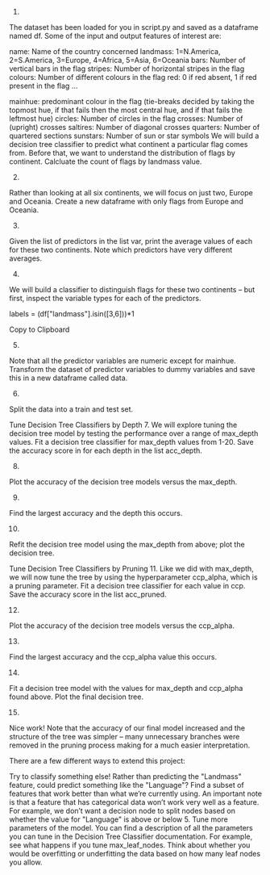 1.
The dataset has been loaded for you in script.py and saved as a dataframe named df. Some of the input and output features of interest are:

name: Name of the country concerned
landmass: 1=N.America, 2=S.America, 3=Europe, 4=Africa, 5=Asia, 6=Oceania
bars: Number of vertical bars in the flag
stripes: Number of horizontal stripes in the flag
colours: Number of different colours in the flag
red: 0 if red absent, 1 if red present in the flag
…

mainhue: predominant colour in the flag (tie-breaks decided by taking the topmost hue, if that fails then the most central hue, and if that fails the leftmost hue)
circles: Number of circles in the flag
crosses: Number of (upright) crosses
saltires: Number of diagonal crosses
quarters: Number of quartered sections
sunstars: Number of sun or star symbols
We will build a decision tree classifier to predict what continent a particular flag comes from. Before that, we want to understand the distribution of flags by continent. Calcluate the count of flags by landmass value.

2.
Rather than looking at all six continents, we will focus on just two, Europe and Oceania. Create a new dataframe with only flags from Europe and Oceania.

3.
Given the list of predictors in the list var, print the average values of each for these two continents. Note which predictors have very different averages.

4.
We will build a classifier to distinguish flags for these two continents – but first, inspect the variable types for each of the predictors.

labels = (df["landmass"].isin([3,6]))*1

Copy to Clipboard

5.
Note that all the predictor variables are numeric except for mainhue. Transform the dataset of predictor variables to dummy variables and save this in a new dataframe called data.

6.
Split the data into a train and test set.

Tune Decision Tree Classifiers by Depth
7.
We will explore tuning the decision tree model by testing the performance over a range of max_depth values. Fit a decision tree classifier for max_depth values from 1-20. Save the accuracy score in for each depth in the list acc_depth.

8.
Plot the accuracy of the decision tree models versus the max_depth.

9.
Find the largest accuracy and the depth this occurs.

10.
Refit the decision tree model using the max_depth from above; plot the decision tree.

Tune Decision Tree Classifiers by Pruning
11.
Like we did with max_depth, we will now tune the tree by using the hyperparameter ccp_alpha, which is a pruning parameter. Fit a decision tree classifier for each value in ccp. Save the accuracy score in the list acc_pruned.

12.
Plot the accuracy of the decision tree models versus the ccp_alpha.

13.
Find the largest accuracy and the ccp_alpha value this occurs.

14.
Fit a decision tree model with the values for max_depth and ccp_alpha found above. Plot the final decision tree.

15.
Nice work! Note that the accuracy of our final model increased and the structure of the tree was simpler – many unnecessary branches were removed in the pruning process making for a much easier interpretation.

There are a few different ways to extend this project:

Try to classify something else! Rather than predicting the "Landmass" feature, could predict something like the "Language"?
Find a subset of features that work better than what we’re currently using. An important note is that a feature that has categorical data won’t work very well as a feature. For example, we don’t want a decision node to split nodes based on whether the value for "Language" is above or below 5.
Tune more parameters of the model. You can find a description of all the parameters you can tune in the Decision Tree Classifier documentation. For example, see what happens if you tune max_leaf_nodes. Think about whether you would be overfitting or underfitting the data based on how many leaf nodes you allow.